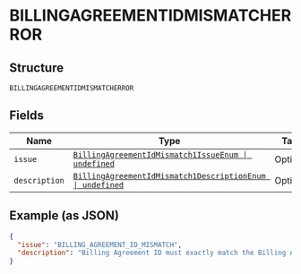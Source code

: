
# BILLINGAGREEMENTIDMISMATCHERROR

## Structure

`BILLINGAGREEMENTIDMISMATCHERROR`

## Fields

| Name | Type | Tags | Description |
|  --- | --- | --- | --- |
| `issue` | [`BillingAgreementIdMismatch1IssueEnum \| undefined`](../../doc/models/billing-agreement-id-mismatch-1-issue-enum.md) | Optional | - |
| `description` | [`BillingAgreementIdMismatch1DescriptionEnum \| undefined`](../../doc/models/billing-agreement-id-mismatch-1-description-enum.md) | Optional | - |

## Example (as JSON)

```json
{
  "issue": "BILLING_AGREEMENT_ID_MISMATCH",
  "description": "Billing Agreement ID must exactly match the Billing Agreement ID that was provided during order creation."
}
```

